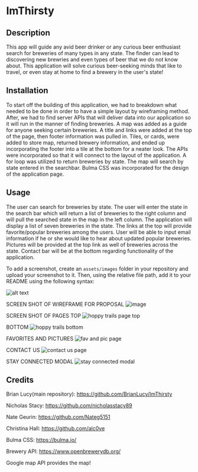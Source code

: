 # ImThirsty

## Description

This app will guide any avid beer drinker or any curious beer enthusiast search for breweries of many types in any state. The finder can lead to discovering new brewries and even types of beer that we do not know about. This application will solve curious beer-seeking minds that like to travel, or even stay at home to find a brewery in the user's state!

## Installation

To start off the building of this application, we had to breakdown what needed to be done in order to have a simple layout by wireframing method. After, we had to find server APIs that will deliver data into our application so it will run in the manner of finding breweries. A map was added as a guide for anyone seeking certain breweries. A title and links were added at the top of the page, then footer information was pulled in. Tiles, or cards, were added to store map, returned brewery information, and ended up incorporating the footer into a tile at the bottom for a neater look. The APIs were incorporated so that it will connect to the layout of the application. A for loop was utilized to return breweries by state. The map will search by state entered in the searchbar. Bulma CSS was incorporated for the design of the application page.

## Usage

The user can search for breweries by state. The user will enter the state in the search bar which will return a list of breweries to the right column and will pull the searched state in the map in the left column. The application will display a list of seven breweries in the state. The links at the top will provide favorite/popular breweries among the users. User will be able to input email information if he or she would like to hear about updated popular breweries. Pictures will be provided at the top link as well of breweries across the state. Contact bar will be at the bottom regarding functionality of the application. 

To add a screenshot, create an `assets/images` folder in your repository and upload your screenshot to it. Then, using the relative file path, add it to your README using the following syntax:

![alt text](assets/images/screenshot.png)

SCREEN SHOT OF WIREFRAME FOR PROPOSAL
![image](https://user-images.githubusercontent.com/116689598/218334825-14ca0fe4-3099-4cfa-8c0a-4ec6d8425c91.png)

SCREEN SHOT OF PAGES
TOP
![hoppy trails page top](https://user-images.githubusercontent.com/116689598/218336563-c19311fb-e9df-4a29-816d-50da365d947a.png)

BOTTOM
![hoppy trails bottom](https://user-images.githubusercontent.com/116689598/218336577-be00cc16-520e-4ba0-a475-2643df3feebf.png)

FAVORITES AND PICTURES
![fav and pic page](https://user-images.githubusercontent.com/116689598/218336584-3058de53-2294-430a-8ead-89687c8e3364.png)

CONTACT US
![contact us page](https://user-images.githubusercontent.com/116689598/218336590-1902b36f-ae8f-4999-9676-704ec9debad7.png)

STAY CONNECTED MODAL
![stay connected modal](https://user-images.githubusercontent.com/116689598/218336605-351ffab1-8b66-4c41-9c0b-82e8508cc808.png)


## Credits

Brian Lucy(main repository): https://github.com/BrianLucy/ImThirsty

Nicholas Stacy: https://github.com/nicholasstacy89

Nate Geurin: https://github.com/Nateg5151

Christina Hall: https://github.com/alc0ve

Bulma CSS: https://bulma.io/

Brewery API: https://www.openbrewerydb.org/

Google map API provides the map!
